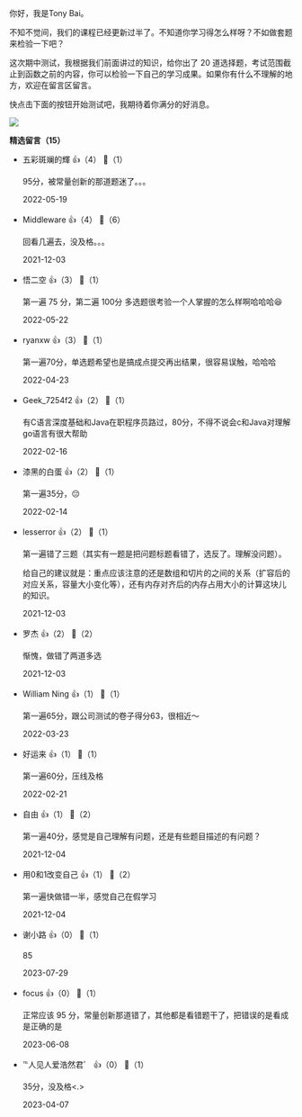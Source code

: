 你好，我是Tony Bai。

不知不觉间，我们的课程已经更新过半了。不知道你学习得怎么样呀？不如做套题来检验一下吧？

这次期中测试，我根据我们前面讲过的知识，给你出了 20 道选择题，考试范围截止到函数之前的内容，你可以检验一下自己的学习成果。如果你有什么不理解的地方，欢迎在留言区留言。

快点击下面的按钮开始测试吧，我期待着你满分的好消息。

[![](https://static001.geekbang.org/resource/image/28/a4/28d1be62669b4f3cc01c36466bf811a4.png?wh=1142x201)](http://time.geekbang.org/quiz/intro?act_id=1172&exam_id=3210)
<div><strong>精选留言（15）</strong></div><ul>
<li><span>五彩斑斓的輝</span> 👍（4） 💬（1）<p>95分，被常量创新的那道题迷了。。。</p>2022-05-19</li><br/><li><span>Middleware</span> 👍（4） 💬（6）<p>回看几遍去，没及格。。。</p>2021-12-03</li><br/><li><span>悟二空</span> 👍（3） 💬（1）<p>第一遍 75 分，第二遍 100分
多选题很考验一个人掌握的怎么样啊哈哈哈😆</p>2022-05-22</li><br/><li><span>ryanxw</span> 👍（3） 💬（1）<p>第一遍70分，单选题希望也是搞成点提交再出结果，很容易误触，哈哈哈</p>2022-04-23</li><br/><li><span>Geek_7254f2</span> 👍（2） 💬（1）<p>有C语言深度基础和Java在职程序员路过，80分，不得不说会c和Java对理解go语言有很大帮助</p>2022-02-16</li><br/><li><span>漆黑的白蛋</span> 👍（2） 💬（1）<p>第一遍35分，😔</p>2022-02-14</li><br/><li><span>lesserror</span> 👍（2） 💬（1）<p>第一遍错了三题（其实有一题是把问题标题看错了，选反了。理解没问题）。

给自己的建议就是：重点应该注意的还是数组和切片的之间的关系（扩容后的对应关系，容量大小变化等），还有内存对齐后的内存占用大小的计算这块儿的知识。</p>2021-12-03</li><br/><li><span>罗杰</span> 👍（2） 💬（2）<p>惭愧，做错了两道多选</p>2021-12-03</li><br/><li><span>William Ning</span> 👍（1） 💬（1）<p>第一遍65分，跟公司测试的卷子得分63，很相近～</p>2022-03-23</li><br/><li><span>好运来</span> 👍（1） 💬（1）<p>第一遍60分，压线及格</p>2022-02-21</li><br/><li><span>自由</span> 👍（1） 💬（2）<p>第一遍40分，感觉是自己理解有问题，还是有些题目描述的有问题？</p>2021-12-04</li><br/><li><span>用0和1改变自己</span> 👍（1） 💬（2）<p>第一遍快做错一半，感觉自己在假学习</p>2021-12-04</li><br/><li><span>谢小路</span> 👍（0） 💬（1）<p>85</p>2023-07-29</li><br/><li><span>focus</span> 👍（0） 💬（1）<p>正常应该 95 分，常量创新那道错了，其他都是看错题干了，把错误的是看成是正确的是</p>2023-06-08</li><br/><li><span>℡人见人爱浩然君゜</span> 👍（0） 💬（1）<p>35分，没及格&lt;.&gt;</p>2023-04-07</li><br/>
</ul>